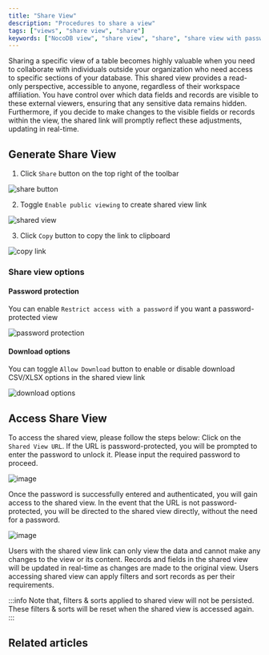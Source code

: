 ```yaml
---
title: "Share View"
description: "Procedures to share a view"
tags: ["views", "share view", "share"]
keywords: ["NocoDB view", "share view", "share", "share view with password protection", "share view with download options"]
---
```


Sharing a specific view of a table becomes highly valuable when you need to collaborate with individuals outside your organization who need access to specific sections of your database. This shared view provides a read-only perspective, accessible to anyone, regardless of their workspace affiliation. You have control over which data fields and records are visible to these external viewers, ensuring that any sensitive data remains hidden. Furthermore, if you decide to make changes to the visible fields or records within the view, the shared link will promptly reflect these adjustments, updating in real-time.

## Generate Share View
1. Click `Share` button on the top right of the toolbar  

  ![share button](/img/v2/views/share-button.png)

2. Toggle `Enable public viewing` to create shared view link
  
  ![shared view](/img/v2/views/share-view-1.png)

3. Click `Copy` button to copy the link to clipboard
  
  ![copy link](/img/v2/views/share-view-copy-link.png)

### Share view options
#### Password protection
You can enable `Restrict access with a password` if you want a password-protected view
  
![password protection](/img/v2/views/share-view-password.png)

#### Download options
You can toggle `Allow Download` button to enable or disable download CSV/XLSX options in the shared view link
  
![download options](/img/v2/views/share-view-download.png)


## Access Share View
To access the shared view, please follow the steps below:
Click on the `Shared View URL`. If the URL is password-protected, you will be prompted to enter the password to unlock it. Please input the required password to proceed.  
  
![image](https://user-images.githubusercontent.com/35857179/194690379-e3d89df6-d9c1-4d9d-9e8c-7e59c3978d31.png)

Once the password is successfully entered and authenticated, you will gain access to the shared view.
In the event that the URL is not password-protected, you will be directed to the shared view directly, without the need for a password.  
  
![image](https://user-images.githubusercontent.com/35857179/194690389-5b78e236-aacc-49c2-898e-110f95edd1e5.png)

Users with the shared view link can only view the data and cannot make any changes to the view or its content. Records and fields in the shared view will be updated in real-time as changes are made to the original view. Users accessing shared view can apply filters and sort records as per their requirements. 

:::info
Note that, filters & sorts applied to shared view will not be persisted. These filters & sorts will be reset when the shared view is accessed again.
:::

## Related articles